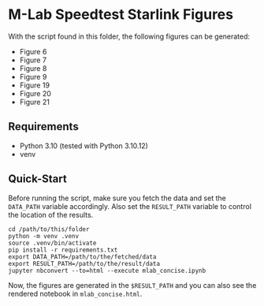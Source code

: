 # M-Lab Speedtest Starlink Figures

With the script found in this folder, the following figures can be generated:

* Figure 6
* Figure 7
* Figure 8
* Figure 9
* Figure 19
* Figure 20
* Figure 21

## Requirements

* Python 3.10 (tested with Python 3.10.12)
* venv

## Quick-Start

Before running the script, make sure you fetch the data and set the `DATA_PATH` variable accordingly. Also set the `RESULT_PATH` variable to control the location of the results.

```
cd /path/to/this/folder
python -m venv .venv
source .venv/bin/activate
pip install -r requirements.txt
export DATA_PATH=/path/to/the/fetched/data
export RESULT_PATH=/path/to/the/result/data
jupyter nbconvert --to=html --execute mlab_concise.ipynb
```

Now, the figures are generated in the `$RESULT_PATH` and you can also see the rendered notebook in `mlab_concise.html`.

